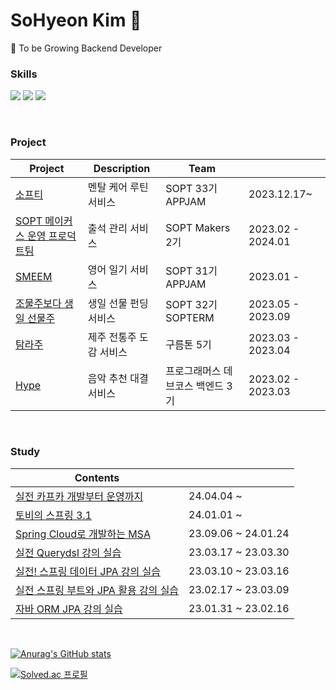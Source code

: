 # SoHyeon Kim 👀

🐤 To be Growing Backend Developer

### Skills

<img src="https://img.shields.io/badge/Java-007396?style=flat-square&logo=Java&logoColor=white"/> <img src="https://img.shields.io/badge/Spring Boot-6DB33F?style=flat-square&logo=Spring Boot&logoColor=white"/> <img src="https://img.shields.io/badge/Amazon AWS-232F3E?style=flat-square&logo=Amazon AWS&logoColor=white"/>

<br/>

### Project

|Project|Description|Team||
|------|---|---|---|
|[소프티](https://github.com/Team-Sopetit/Sopetit-server)|멘탈 케어 루틴 서비스|SOPT 33기 APPJAM|2023.12.17~|
|[SOPT 메이커스 운영 프로덕트팀](https://github.com/sopt-makers/sopt-operation-backend)|출석 관리 서비스|SOPT Makers 2기|2023.02 - 2024.01|
|[SMEEM](https://github.com/Team-Smeme/Smeme-server-renewal)|영어 일기 서비스|SOPT 31기 APPJAM|2023.01 -|
|[조물주보다 생일 선물주](https://github.com/Make-A-Wish-Sopt/Make-A-Wish-Server)|생일 선물 펀딩 서비스|SOPT 32기 SOPTERM|2023.05 - 2023.09|
|[탐라주](https://github.com/TamraZu/TamlaJu-Server)|제주 전통주 도감 서비스|구름톤 5기|2023.03 - 2023.04|
|[Hype](https://github.com/prgrms-web-devcourse/Team-6Jeans-Hype-BE)|음악 추천 대결 서비스|프로그래머스 데브코스 백엔드 3기|2023.02 - 2023.03|


<br/>

### Study

|Contents||
|------|--|
|[실전 카프카 개발부터 운영까지](https://github.com/mash-up-kr/S3A/tree/master/14th_kafka)|24.04.04 ~ |
|[토비의 스프링 3.1](https://github.com/Team-Sopetit/server-spring-study)|24.01.01 ~ |
|[Spring Cloud로 개발하는 MSA](https://github.com/SPRING-STUDY-2023/sohyeon-spring-cloud-msa)|23.09.06 ~ 24.01.24|
|[실전 Querydsl 강의 실습](https://github.com/SPRING-STUDY-2023/sohyeon-query-dsl)|23.03.17 ~ 23.03.30|
|[실전! 스프링 데이터 JPA 강의 실습](https://github.com/SPRING-STUDY-2023/sohyeon-spring-jpa)|23.03.10 ~ 23.03.16|
|[실전 스프링 부트와 JPA 활용 강의 실습](https://github.com/SPRING-STUDY-2023/sohyeon-springboot-jpa-application)|23.02.17 ~ 23.03.09|
|[자바 ORM JPA 강의 실습](https://github.com/SPRING-STUDY-2023/sohyeon-java-orm-jpa)|23.01.31 ~ 23.02.16|

<br/>

[![Anurag's GitHub stats](https://github-readme-stats.vercel.app/api?username=thguss)](https://github.com/thguss/github-readme-stats)

[![Solved.ac 프로필](http://mazassumnida.wtf/api/v2/generate_badge?boj=sohyeon0530)](https://solved.ac/sohyeon0530)


<!--
**thguss/thguss** is a ✨ _special_ ✨ repository because its `README.md` (this file) appears on your GitHub profile.

Here are some ideas to get you started:

- 🔭 I’m currently working on ...
- 🌱 I’m currently learning ...
- 👯 I’m looking to collaborate on ...
- 🤔 I’m looking for help with ...
- 💬 Ask me about ...
- 📫 How to reach me: ...
- 😄 Pronouns: ...
- ⚡ Fun fact: ...
-->
